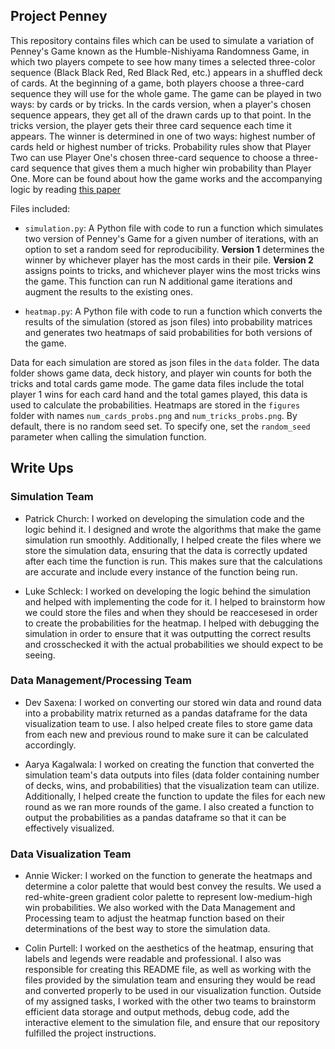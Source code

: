 ## Project Penney

This repository contains files which can be used to simulate a variation of Penney's Game known as the Humble-Nishiyama Randomness Game, in which two players compete to see how many times a selected three-color sequence (Black Black Red, Red Black Red, etc.) appears in a shuffled deck of cards. At the beginning of a game, both players choose a three-card sequence they will use for the whole game. The game can be played in two ways: by cards or by tricks. In the cards version, when a player's chosen sequence appears, they get all of the drawn cards up to that point. In the tricks version, the player gets their three card sequence each time it appears. The winner is determined in one of two ways: highest number of cards held or highest number of tricks. Probability rules show that Player Two can use Player One's chosen three-card sequence to choose a three-card sequence that gives them a much higher win probability than Player One. More can be found about how the game works and the accompanying logic by reading [this paper](https://www.datascienceassn.org/sites/default/files/Humble-Nishiyama%20Randomness%20Game%20-%20A%20New%20Variation%20on%20Penney%27s%20Coin%20Game.pdf)

Files included:

* `simulation.py`: A Python file with code to run a function which simulates two version of Penney's Game for a given number of iterations, with an option to set a random seed for reproducibility. **Version 1** determines the winner by whichever player has the most cards in their pile. **Version 2** assigns points to tricks, and whichever player wins the most tricks wins the game. This function can run N additional game iterations and augment the results to the existing ones.

* `heatmap.py`: A Python file with code to run a function which converts the results of the simulation (stored as json files) into probability matrices and generates two heatmaps of said probabilities for both versions of the game.

Data for each simulation are stored as json files in the `data` folder. The data folder shows game data, deck history, and player win counts for both the tricks and total cards game mode. The game data files include the total player 1 wins for each card hand and the total games played, this data is used to calculate the probabilities. Heatmaps are stored in the `figures` folder with names `num_cards_probs.png` and `num_tricks_probs.png`. By default, there is no random seed set. To specify one, set the `random_seed` parameter when calling the simulation function. 


## Write Ups
### Simulation Team

* Patrick Church: I worked on developing the simulation code and the logic behind it. I designed and wrote the algorithms that make the game simulation run smoothly. Additionally, I helped create the files where we store the simulation data, ensuring that the data is correctly updated after each time the function is run. This makes sure that the calculations are accurate and include every instance of the function being run.

* Luke Schleck: I worked on developing the logic behind the simulation and helped with implementing the code for it. I helped to brainstorm how we could store the files and when they should be reaccesesed in order to create the probabilities for the heatmap. I helped with debugging the simulation in order to ensure that it was outputting the correct results and crosschecked it with the actual probabilities we should expect to be seeing.

### Data Management/Processing Team

* Dev Saxena: I worked on converting our stored win data and round data into a probability matrix returned as a pandas dataframe for the data visualization team to use. I also helped create files to store game data from each new and previous round to make sure it can be calculated accordingly.

* Aarya Kagalwala: I worked on creating the function that converted the simulation team's data outputs into files (data folder containing number of decks, wins, and probabilities) that the visualization team can utilize. Additionally, I helped create the function to update the files for each new round as we ran more rounds of the game. I also created a function to output the probabilities as a pandas dataframe so that it can be effectively visualized. 

### Data Visualization Team
* Annie Wicker: I worked on the function to generate the heatmaps and determine a color palette that would best convey the results. We used a red-white-green gradient color palette to represent low-medium-high win probabilities. We also worked with the Data Management and Processing team to adjust the heatmap function based on their determinations of the best way to store the simulation data.

* Colin Purtell: I worked on the aesthetics of the heatmap, ensuring that labels and legends were readable and professional. I also was responsible for creating this README file, as well as working with the files provided by the simulation team and ensuring they would be read and converted properly to be used in our visualization function. Outside of my assigned tasks, I worked with the other two teams to brainstorm efficient data storage and output methods, debug code, add the interactive element to the simulation file, and ensure that our repository fulfilled the project instructions.
